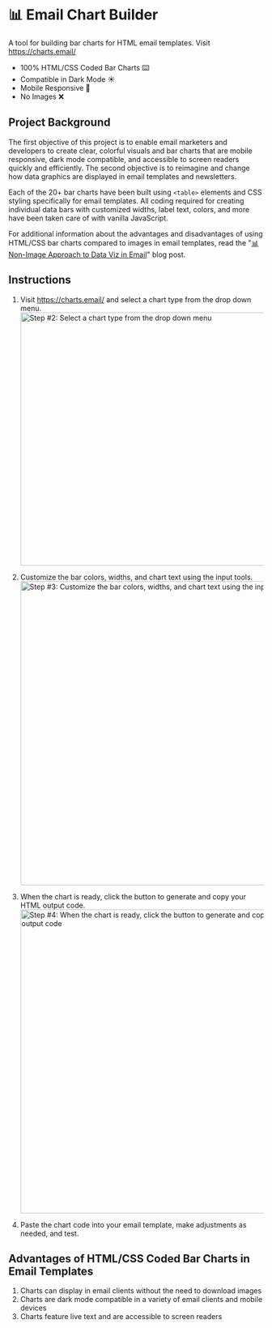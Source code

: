 # 📊 Email Chart Builder
A tool for building bar charts for HTML email templates. Visit <a href="https://charts.email/" target="_blank">https://charts.email/</a>
- 100% HTML/CSS Coded Bar Charts ⌨️
- Compatible in Dark Mode ☀️
- Mobile Responsive 📲
- No Images ❌

## Project Background

The first objective of this project is to enable email marketers and developers to create clear, colorful visuals and bar charts that are mobile responsive, dark mode compatible, and accessible to screen readers quickly and efficiently. The second objective is to reimagine and change how data graphics are displayed in email templates and newsletters.

Each of the 20+ bar charts have been built using `<table>` elements and CSS styling specifically for email templates. All coding required for creating individual data bars with customized widths, label text, colors, and more have been taken care of with vanilla JavaScript.

For additional information about the advantages and disadvantages of using HTML/CSS bar charts compared to images in email templates, read the "[📊 Non-Image Approach to Data Viz in Email](https://dev.to/bdjang/non-image-approach-to-data-viz-in-email-o0k)" blog post.

## Instructions

1. Visit <a href="https://charts.email/" target="_blank">https://charts.email/</a> and select a chart type from the drop down menu.
    <img width="500" alt="Step #2: Select a chart type from the drop down menu" src="https://github.com/bdjang/email-chart-builder/assets/6575035/e23995a1-7c07-471c-bb35-f87d26564145">

3. Customize the bar colors, widths, and chart text using the input tools.
    <img width="600" alt="Step #3: Customize the bar colors, widths, and chart text using the input tools" src="https://github.com/bdjang/email-chart-builder/assets/6575035/f2a5623d-37f4-4bf8-9fb8-dae107d82a62">

4. When the chart is ready, click the button to generate and copy your HTML output code.
    <img width="600" alt="Step #4: When the chart is ready, click the button to generate and copy your HTML output code" src="https://github.com/bdjang/email-chart-builder/assets/6575035/2b32dc34-40f4-455b-9773-06773cb6507e">

5. Paste the chart code into your email template, make adjustments as needed, and test.
<!-- Add gif -->

## Advantages of HTML/CSS Coded Bar Charts in Email Templates

1. Charts can display in email clients without the need to download images
2. Charts are dark mode compatible in a variety of email clients and mobile devices
3. Charts feature live text and are accessible to screen readers